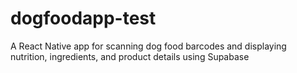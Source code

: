 # dogfoodapp-test
A React Native app for scanning dog food barcodes and displaying nutrition, ingredients, and product details using Supabase